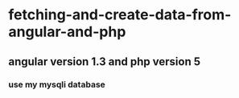 # fetching-and-create-data-from-angular-and-php
## angular version 1.3 and php version 5
### use my mysqli database 

